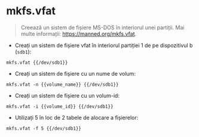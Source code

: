 # mkfs.vfat

> Creează un sistem de fișiere MS-DOS în interiorul unei partiții.
> Mai multe informații: <https://manned.org/mkfs.vfat>.

- Creați un sistem de fișiere vfat în interiorul partiției 1 de pe dispozitivul b (`sdb1`):

`mkfs.vfat {{/dev/sdb1}}`

- Creați un sistem de fișiere cu un nume de volum:

`mkfs.vfat -n {{volume_name}} {{/dev/sdb1}}`

- Creați un sistem de fișiere cu un volum-id:

`mkfs.vfat -i {{volume_id}} {{/dev/sdb1}}`

- Utilizați 5 în loc de 2 tabele de alocare a fișierelor:

`mkfs.vfat -f 5 {{/dev/sdb1}}`
